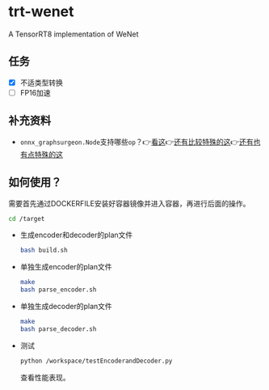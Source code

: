 # trt-wenet
A TensorRT8 implementation of WeNet

## 任务

* [x] 不适类型转换
* [ ] FP16加速

## 补充资料

* `onnx_graphsurgeon.Node`支持哪些`op`？👉[看这](https://github.com/NVIDIA/TensorRT/blob/052281f0ab795b6c1a19047dc8a449cd397995a9/tools/onnx-graphsurgeon/onnx_graphsurgeon/ir/graph.py#L521)👉[还有比较特殊的这](https://github.com/NVIDIA/TensorRT/blob/f4a8635399adbfc9264707e9af4535d55829d956/tools/onnx-graphsurgeon/onnx_graphsurgeon/ir/graph.py#L632)👉[还有也有点特殊的这](https://github.com/NVIDIA/TensorRT/blob/f4a8635399adbfc9264707e9af4535d55829d956/tools/onnx-graphsurgeon/onnx_graphsurgeon/ir/graph.py#L570)

## 如何使用？

需要首先通过DOCKERFILE安装好容器镜像并进入容器，再进行后面的操作。

```bash
cd /target
```

- 生成encoder和decoder的plan文件

  ```bash
  bash build.sh
  ```

- 单独生成encoder的plan文件

  ```bash
  make
  bash parse_encoder.sh
  ```

- 单独生成decoder的plan文件

  ```bash
  make
  bash parse_decoder.sh
  ```

- 测试

  ```bash
  python /workspace/testEncoderandDecoder.py
  ```

  查看性能表现。
